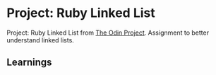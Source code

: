 # Project: Ruby Linked List
Project: Ruby Linked List from [The Odin Project](https://www.theodinproject.com/lessons/ruby-linked-lists). Assignment to better understand linked lists.

## Learnings


